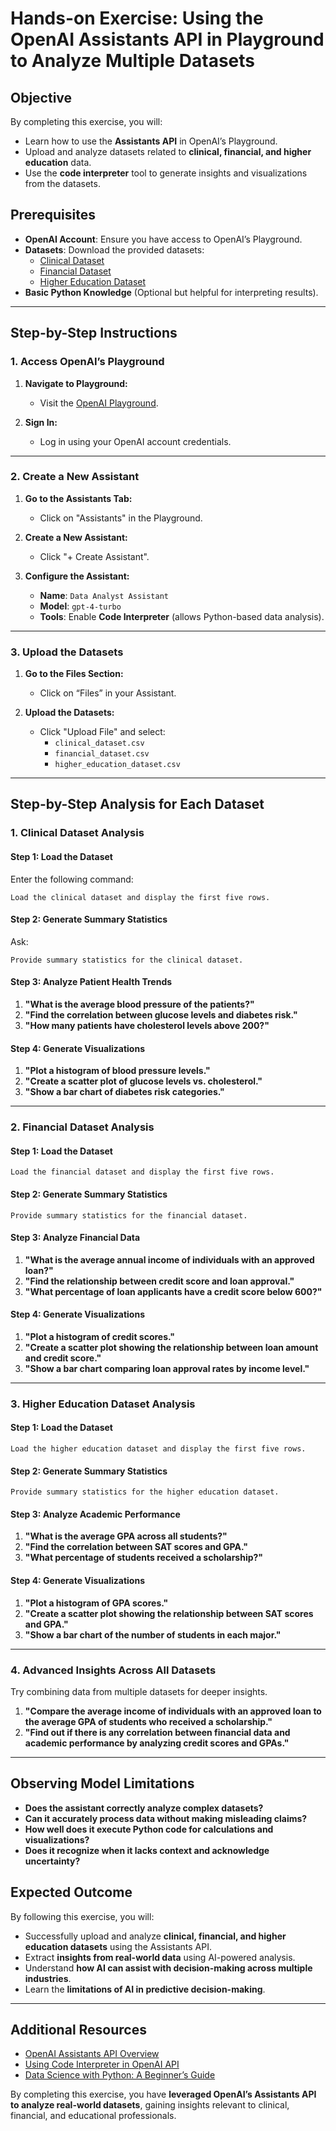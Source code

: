 # Hands-on Exercise: Using the OpenAI Assistants API in Playground to Analyze Multiple Datasets

## Objective
By completing this exercise, you will:
- Learn how to use the **Assistants API** in OpenAI’s Playground.
- Upload and analyze datasets related to **clinical, financial, and higher education** data.
- Use the **code interpreter** tool to generate insights and visualizations from the datasets.

## Prerequisites
- **OpenAI Account**: Ensure you have access to OpenAI’s Playground.
- **Datasets**: Download the provided datasets:
  - [Clinical Dataset](/data/clinical_dataset.csv)
  - [Financial Dataset](/data/financial_dataset.csv)
  - [Higher Education Dataset](/data/higher_education_dataset.csv)
- **Basic Python Knowledge** (Optional but helpful for interpreting results).

---

## Step-by-Step Instructions

### 1. Access OpenAI’s Playground

1. **Navigate to Playground:**
   - Visit the [OpenAI Playground](https://platform.openai.com/playground).

2. **Sign In:**
   - Log in using your OpenAI account credentials.

---

### 2. Create a New Assistant

1. **Go to the Assistants Tab:**
   - Click on "Assistants" in the Playground.

2. **Create a New Assistant:**
   - Click "+ Create Assistant".

3. **Configure the Assistant:**
   - **Name**: `Data Analyst Assistant`
   - **Model**: `gpt-4-turbo`
   - **Tools**: Enable **Code Interpreter** (allows Python-based data analysis).

---

### 3. Upload the Datasets

1. **Go to the Files Section:**
   - Click on “Files” in your Assistant.

2. **Upload the Datasets:**
   - Click "Upload File" and select:
     - `clinical_dataset.csv`
     - `financial_dataset.csv`
     - `higher_education_dataset.csv`

---

## **Step-by-Step Analysis for Each Dataset**

### **1. Clinical Dataset Analysis**

#### **Step 1: Load the Dataset**
Enter the following command:
```
Load the clinical dataset and display the first five rows.
```

#### **Step 2: Generate Summary Statistics**
Ask:
```
Provide summary statistics for the clinical dataset.
```

#### **Step 3: Analyze Patient Health Trends**
1. **"What is the average blood pressure of the patients?"**
2. **"Find the correlation between glucose levels and diabetes risk."**
3. **"How many patients have cholesterol levels above 200?"**

#### **Step 4: Generate Visualizations**
1. **"Plot a histogram of blood pressure levels."**
2. **"Create a scatter plot of glucose levels vs. cholesterol."**
3. **"Show a bar chart of diabetes risk categories."**

---

### **2. Financial Dataset Analysis**

#### **Step 1: Load the Dataset**
```
Load the financial dataset and display the first five rows.
```

#### **Step 2: Generate Summary Statistics**
```
Provide summary statistics for the financial dataset.
```

#### **Step 3: Analyze Financial Data**
1. **"What is the average annual income of individuals with an approved loan?"**
2. **"Find the relationship between credit score and loan approval."**
3. **"What percentage of loan applicants have a credit score below 600?"**

#### **Step 4: Generate Visualizations**
1. **"Plot a histogram of credit scores."**
2. **"Create a scatter plot showing the relationship between loan amount and credit score."**
3. **"Show a bar chart comparing loan approval rates by income level."**

---

### **3. Higher Education Dataset Analysis**

#### **Step 1: Load the Dataset**
```
Load the higher education dataset and display the first five rows.
```

#### **Step 2: Generate Summary Statistics**
```
Provide summary statistics for the higher education dataset.
```

#### **Step 3: Analyze Academic Performance**
1. **"What is the average GPA across all students?"**
2. **"Find the correlation between SAT scores and GPA."**
3. **"What percentage of students received a scholarship?"**

#### **Step 4: Generate Visualizations**
1. **"Plot a histogram of GPA scores."**
2. **"Create a scatter plot showing the relationship between SAT scores and GPA."**
3. **"Show a bar chart of the number of students in each major."**

---

### **4. Advanced Insights Across All Datasets**

Try combining data from multiple datasets for deeper insights.

1. **"Compare the average income of individuals with an approved loan to the average GPA of students who received a scholarship."**
2. **"Find out if there is any correlation between financial data and academic performance by analyzing credit scores and GPAs."**

---

## **Observing Model Limitations**
- **Does the assistant correctly analyze complex datasets?**  
- **Can it accurately process data without making misleading claims?**  
- **How well does it execute Python code for calculations and visualizations?**  
- **Does it recognize when it lacks context and acknowledge uncertainty?**  

## Expected Outcome
By following this exercise, you will:
- Successfully upload and analyze **clinical, financial, and higher education datasets** using the Assistants API.
- Extract **insights from real-world data** using AI-powered analysis.
- Understand **how AI can assist with decision-making across multiple industries**.
- Learn the **limitations of AI in predictive decision-making**.

---

## Additional Resources
- [OpenAI Assistants API Overview](https://platform.openai.com/docs/assistants/overview)
- [Using Code Interpreter in OpenAI API](https://platform.openai.com/docs/assistants/tools)
- [Data Science with Python: A Beginner’s Guide](https://realpython.com/python-data-science/)

By completing this exercise, you have **leveraged OpenAI’s Assistants API to analyze real-world datasets**, gaining insights relevant to clinical, financial, and educational professionals.
